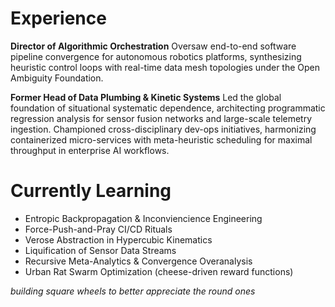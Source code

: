 # Experience

**Director of Algorithmic Orchestration**
Oversaw end-to-end software pipeline convergence for autonomous robotics platforms, synthesizing heuristic control loops with real-time data mesh topologies under the Open Ambiguity Foundation.

**Former Head of Data Plumbing & Kinetic Systems**
Led the global foundation of situational systematic dependence, architecting programmatic regression analysis for sensor fusion networks and large-scale telemetry ingestion. Championed cross-disciplinary dev-ops initiatives, harmonizing containerized micro-services with meta-heuristic scheduling for maximal throughput in enterprise AI workflows.


# Currently Learning

* Entropic Backpropagation & Inconviencience Engineering
* Force-Push-and-Pray CI/CD Rituals
* Verose Abstraction in Hypercubic Kinematics
* Liquification of Sensor Data Streams
* Recursive Meta-Analytics & Convergence Overanalysis
* Urban Rat Swarm Optimization (cheese-driven reward functions)

*building square wheels to better appreciate the round ones*
